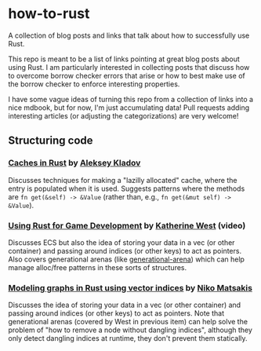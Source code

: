 # how-to-rust
A collection of blog posts and links that talk about how to successfully use Rust.

This repo is meant to be a list of links pointing at great blog posts about using Rust. I am particularly interested in collecting posts that discuss how to overcome borrow checker errors that arise or how to best make use of the borrow checker to enforce interesting properties.

I have some vague ideas of turning this repo from a collection of links into a nice mdbook, but for now, I'm just accumulating data! Pull requests adding interesting articles (or adjusting the categorizations) are very welcome!

## Structuring code

### [Caches in Rust](https://matklad.github.io//2022/06/11/caches-in-rust.html) by [Aleksey Kladov](https://github.com/matklad/)

Discusses techniques for making a "lazilly allocated" cache, where the entry is populated when it is used. Suggests patterns where the methods are `fn get(&self) -> &Value` (rather than, e.g., `fn get(&mut self) -> &Value`).

### [Using Rust for Game Development](https://www.youtube.com/watch?v=aKLntZcp27M) by [Katherine West](https://github.com/kyren) (video)

Discusses ECS but also the idea of storing your data in a vec (or other container) and passing around indices (or other keys) to act as pointers. Also covers generational arenas (like [generational-arena](https://crates.io/crates/generational-arena)) which can help manage alloc/free patterns in these sorts of structures.

### [Modeling graphs in Rust using vector indices](http://smallcultfollowing.com/babysteps/blog/2015/04/06/modeling-graphs-in-rust-using-vector-indices/) by [Niko Matsakis](https://github.com/nikomatsakis/)

Discusses the idea of storing your data in a vec (or other container) and passing around indices (or other keys) to act as pointers. Note that generational arenas (covered by West in previous item) can help solve the problem of "how to remove a node without dangling indices", although they only detect dangling indices at runtime, they don't prevent them statically.

